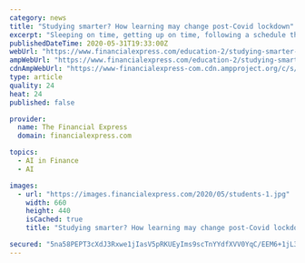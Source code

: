 ```yaml
---
category: news
title: "Studying smarter? How learning may change post-Covid lockdown"
excerpt: "Sleeping on time, getting up on time, following a schedule that is suited to your own lifestyle and being serious about your own learning (keeping in mind that nobody is supervising you) will define your career growth."
publishedDateTime: 2020-05-31T19:33:00Z
webUrl: "https://www.financialexpress.com/education-2/studying-smarter-how-learning-may-change-post-covid-lockdown/1977119/"
ampWebUrl: "https://www.financialexpress.com/education-2/studying-smarter-how-learning-may-change-post-covid-lockdown/1977119/lite/"
cdnAmpWebUrl: "https://www-financialexpress-com.cdn.ampproject.org/c/s/www.financialexpress.com/education-2/studying-smarter-how-learning-may-change-post-covid-lockdown/1977119/lite/"
type: article
quality: 24
heat: 24
published: false

provider:
  name: The Financial Express
  domain: financialexpress.com

topics:
  - AI in Finance
  - AI

images:
  - url: "https://images.financialexpress.com/2020/05/students-1.jpg"
    width: 660
    height: 440
    isCached: true
    title: "Studying smarter? How learning may change post-Covid lockdown"

secured: "5na58PEPT3cXdJ3Rxwe1jIasV5pRKUEyIms9scTnYYdfXVV0YqC/EEM6+1jL3QEd/I6UqJW/MoEkT8lRxnfsrjD3RzEHLOAmsQYLUTPNJHLw6ifABAoa1QHFJrHltmLgP2PEQSKwZXAsQvTUxUPX7XcTUz1V5gvh+516j1Y2K+ohG4S1matSMuB0xy1b7V6QoOnssh2FlyuKEGlPsN9Qd4uZ38H3fo1T1Q6BUWuz3gYCOmOp2f1Kg6Tw/jGwF2TmOAT5D6C3DgYyu5+Vjqw1Hgw/MnebLj/Z0aBG3goQrIGhnItmWqXphJ49l3tBZQmL;H9wlHF5EjsOYdFhdYcFuSg=="
---
```


